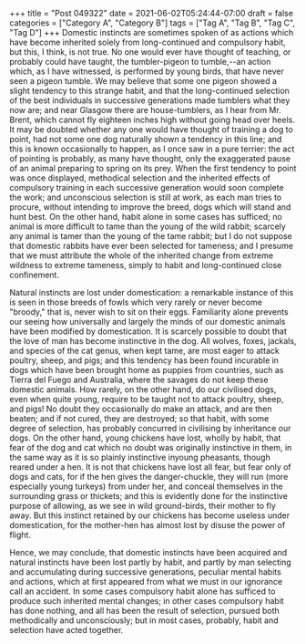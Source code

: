 +++
title = "Post 049322"
date = 2021-06-02T05:24:44-07:00
draft = false
categories = ["Category A", "Category B"]
tags = ["Tag A", "Tag B", "Tag C", "Tag D"]
+++
Domestic instincts are sometimes spoken of as actions which have become inherited solely from long-continued and compulsory habit, but this, I think, is not true. No one would ever have thought of teaching, or probably could have taught, the tumbler-pigeon to tumble,--an action which, as I have witnessed, is performed by young birds, that have never seen a pigeon tumble. We may believe that some one pigeon showed a slight tendency to this strange habit, and that the long-continued selection of the best individuals in successive generations made tumblers what they now are; and near Glasgow there are house-tumblers, as I hear from Mr. Brent, which cannot fly eighteen inches high without going head over heels. It may be doubted whether any one would have thought of training a dog to point, had not some one dog naturally shown a tendency in this line; and this is known occasionally to happen, as I once saw in a pure terrier: the act of pointing is probably, as many have thought, only the exaggerated pause of an animal preparing to spring on its prey. When the first tendency to point was once displayed, methodical selection and the inherited effects of compulsory training in each successive generation would soon complete the work; and unconscious selection is still at work, as each man tries to procure, without intending to improve the breed, dogs which will stand and hunt best. On the other hand, habit alone in some cases has sufficed; no animal is more difficult to tame than the young of the wild rabbit; scarcely any animal is tamer than the young of the tame rabbit; but I do not suppose that domestic rabbits have ever been selected for tameness; and I presume that we must attribute the whole of the inherited change from extreme wildness to extreme tameness, simply to habit and long-continued close confinement.

Natural instincts are lost under domestication: a remarkable instance of this is seen in those breeds of fowls which very rarely or never become "broody," that is, never wish to sit on their eggs. Familiarity alone prevents our seeing how universally and largely the minds of our domestic animals have been modified by domestication. It is scarcely possible to doubt that the love of man has become instinctive in the dog. All wolves, foxes, jackals, and species of the cat genus, when kept tame, are most eager to attack poultry, sheep, and pigs; and this tendency has been found incurable in dogs which have been brought home as puppies from countries, such as Tierra del Fuego and Australia, where the savages do not keep these domestic animals. How rarely, on the other hand, do our civilised dogs, even when quite young, require to be taught not to attack poultry, sheep, and pigs! No doubt they occasionally do make an attack, and are then beaten; and if not cured, they are destroyed; so that habit, with some degree of selection, has probably concurred in civilising by inheritance our dogs. On the other hand, young chickens have lost, wholly by habit, that fear of the dog and cat which no doubt was originally instinctive in them, in the same way as it is so plainly instinctive inyoung pheasants, though reared under a hen. It is not that chickens have lost all fear, but fear only of dogs and cats, for if the hen gives the danger-chuckle, they will run (more especially young turkeys) from under her, and conceal themselves in the surrounding grass or thickets; and this is evidently done for the instinctive purpose of allowing, as we see in wild ground-birds, their mother to fly away. But this instinct retained by our chickens has become useless under domestication, for the mother-hen has almost lost by disuse the power of flight.

Hence, we may conclude, that domestic instincts have been acquired and natural instincts have been lost partly by habit, and partly by man selecting and accumulating during successive generations, peculiar mental habits and actions, which at first appeared from what we must in our ignorance call an accident. In some cases compulsory habit alone has sufficed to produce such inherited mental changes; in other cases compulsory habit has done nothing, and all has been the result of selection, pursued both methodically and unconsciously; but in most cases, probably, habit and selection have acted together.
